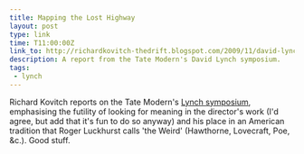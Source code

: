 ```yaml
---
title: Mapping the Lost Highway
layout: post
type: link
time: T11:00:00Z
link_to: http://richardkovitch-thedrift.blogspot.com/2009/11/david-lynch-mapping-lost-highway.html
description: A report from the Tate Modern's David Lynch symposium.
tags:
 - lynch
---
```


Richard Kovitch reports on the Tate Modern's [Lynch symposium](http://www.tate.org.uk/modern/eventseducation/symposia/19702.htm "Mapping the Lost Highway: New Perspectives on David Lynch"), emphasising the futility of looking for meaning in the director's work (I'd agree, but add that it's fun to do so anyway) and his place in an American tradition that Roger Luckhurst calls 'the Weird' (Hawthorne, Lovecraft, Poe, &c.). Good stuff.